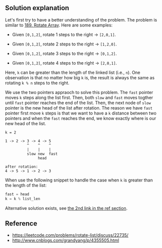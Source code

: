 ## Solution explanation

Let's first try to have a better understanding of the problem. The problem is similar
to [189. Rotate Array](https://leetcode.com/problems/rotate-array/description/). Here are
some examples:

- Given `[0,1,2]`, rotate 1 steps to the right -> `[2,0,1]`.

- Given `[0,1,2]`, rotate 2 steps to the right -> `[1,2,0]`.

- Given `[0,1,2]`, rotate 3 steps to the right -> `[0,1,2]`.

- Given `[0,1,2]`, rotate 4 steps to the right -> `[2,0,1]`.

Here, `k` can be greater than the length of the linked list (i.e., `n`). One observation is that
no matter how big `k` is, the result is always the same as rotating `k % n` steps to the right.

We use the two pointers appraoch to solve this problem. The `fast` pointer moves `k` steps along
the list first. Then, both `slow` and `fast` moves togther until `fast` pointer reaches the end
of the list. Then, the next node of `slow` pointer is the new head of the list after rotation. 
The reason we have `fast` pointer first move `k` steps is that we want to have a `k` distance
between two pointers and when the `fast` reaches the end, we know exactly where is our new head of the list.

```
k = 2

1 -> 2 -> 3 -> 4 -> 5
          ^    ^    ^
          |    |    |  
          slow new  fast
               head
               
after rotation:
4 -> 5 -> 1 -> 2 -> 3
```

When use the following snippet to handle the case when `k` is greater than the length of the list:

```python
fast = head
k = k % list_len
```
 
Alternative solution exists, see [the 2nd link in the ref section](http://www.cnblogs.com/grandyang/p/4355505.html).
 
## Reference

- https://leetcode.com/problems/rotate-list/discuss/22735/
- http://www.cnblogs.com/grandyang/p/4355505.html